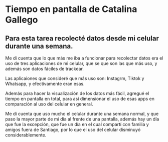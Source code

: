 # Tiempo en pantalla de Catalina Gallego

## Para esta tarea recolecté datos desde mi celular durante una semana.

Me di cuenta que lo que más me iba a funcionar para recolectar datos era el uso de tres aplicaciones de mi celular, que se que son las que más uso, y además son datos fáciles de trackear.

Las aplicaiones que consideré que más uso son: Instagrm, Tiktok y Whatsapp, y efectivamente eran esas.

Además para hacer la visualización de los datos más fácil, agregué el tiempo en pantalla en total, para así dimensionar el uso de esas apps en comparación al uso del celular en general.

Me di cuenta que uso mucho el celular durante una semana normal, y que paso la mayor parte de mi día al frente de una pantalla, además hay un día que fue la excepción, que fue un día en el cual compartí con familia y amigos fuera de Santiago, por lo que el uso del celular disminuyó considerablemente. 

